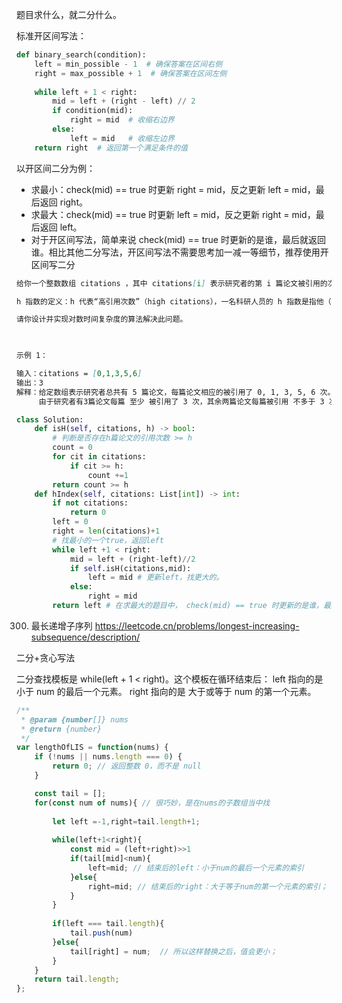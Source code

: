 

题目求什么，就二分什么。

标准开区间写法：
```python
def binary_search(condition):
    left = min_possible - 1  # 确保答案在区间右侧
    right = max_possible + 1  # 确保答案在区间左侧
    
    while left + 1 < right:
        mid = left + (right - left) // 2
        if condition(mid):
            right = mid  # 收缩右边界
        else:
            left = mid   # 收缩左边界
    return right  # 返回第一个满足条件的值
```

以开区间二分为例：

- 求最小：check(mid) == true 时更新 right = mid，反之更新 left = mid，最后返回 right。
- 求最大：check(mid) == true 时更新 left = mid，反之更新 right = mid，最后返回 left。
- 对于开区间写法，简单来说 check(mid) == true 时更新的是谁，最后就返回谁。相比其他二分写法，开区间写法不需要思考加一减一等细节，推荐使用开区间写二分

```md
给你一个整数数组 citations ，其中 citations[i] 表示研究者的第 i 篇论文被引用的次数，citations 已经按照 非降序排列 。计算并返回该研究者的 h 指数。

h 指数的定义：h 代表“高引用次数”（high citations），一名科研人员的 h 指数是指他（她）的 （n 篇论文中）至少 有 h 篇论文分别被引用了至少 h 次。

请你设计并实现对数时间复杂度的算法解决此问题。

 

示例 1：

输入：citations = [0,1,3,5,6]
输出：3
解释：给定数组表示研究者总共有 5 篇论文，每篇论文相应的被引用了 0, 1, 3, 5, 6 次。
     由于研究者有3篇论文每篇 至少 被引用了 3 次，其余两篇论文每篇被引用 不多于 3 次，所以她的 h 指数是 3 。
```

```python
class Solution:
    def isH(self, citations, h) -> bool:
        # 判断是否存在h篇论文的引用次数 >= h
        count = 0
        for cit in citations:
            if cit >= h:
                count +=1
        return count >= h
    def hIndex(self, citations: List[int]) -> int:
        if not citations:
            return 0
        left = 0
        right = len(citations)+1
        # 找最小的一个true，返回left
        while left +1 < right:
            mid = left + (right-left)//2
            if self.isH(citations,mid):
                left = mid # 更新left，找更大的。
            else:
                right = mid
        return left # 在求最大的题目中， check(mid) == true 时更新的是谁，最后就返回谁。
```

300. 最长递增子序列 <https://leetcode.cn/problems/longest-increasing-subsequence/description/>

二分+贪心写法

二分查找模板是 while(left + 1 < right)。这个模板在循环结束后：
left 指向的是 小于 num 的最后一个元素。
right 指向的是 大于或等于 num 的第一个元素。

```js
/**
 * @param {number[]} nums
 * @return {number}
 */
var lengthOfLIS = function(nums) {
    if (!nums || nums.length === 0) {
        return 0; // 返回整数 0，而不是 null
    }

    const tail = [];
    for(const num of nums){ // 很巧妙，是在nums的子数组当中找
        
        let left =-1,right=tail.length+1;
        
        while(left+1<right){
            const mid = (left+right)>>1
            if(tail[mid]<num){
                left=mid; // 结束后的left：小于num的最后一个元素的索引
            }else{
                right=mid; // 结束后的right：大于等于num的第一个元素的索引；
            }
        }
        
        if(left === tail.length){
            tail.push(num)
        }else{
            tail[right] = num;  // 所以这样替换之后，值会更小；
        }
    }
    return tail.length;
};
```